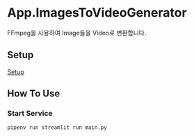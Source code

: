 # App.ImagesToVideoGenerator

FFmpeg을 사용하여 Image들을 Video로 변환합니다.

## Setup

[Setup](./doc/setup.md)

## How To Use

### Start Service

```bash
pipenv run streamlit run main.py
```